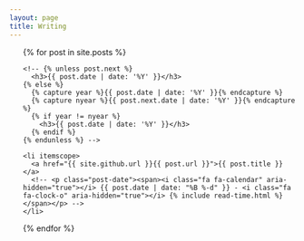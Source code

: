 ```yaml
---
layout: page
title: Writing
---
```

<ul class="posts">
  {% for post in site.posts %}

    <!-- {% unless post.next %}
      <h3>{{ post.date | date: '%Y' }}</h3>
    {% else %}
      {% capture year %}{{ post.date | date: '%Y' }}{% endcapture %}
      {% capture nyear %}{{ post.next.date | date: '%Y' }}{% endcapture %}
      {% if year != nyear %}
        <h3>{{ post.date | date: '%Y' }}</h3>
      {% endif %}
    {% endunless %} -->

    <li itemscope>
      <a href="{{ site.github.url }}{{ post.url }}">{{ post.title }}</a>
      <!-- <p class="post-date"><span><i class="fa fa-calendar" aria-hidden="true"></i> {{ post.date | date: "%B %-d" }} - <i class="fa fa-clock-o" aria-hidden="true"></i> {% include read-time.html %}</span></p> -->
    </li>

  {% endfor %}
</ul>
